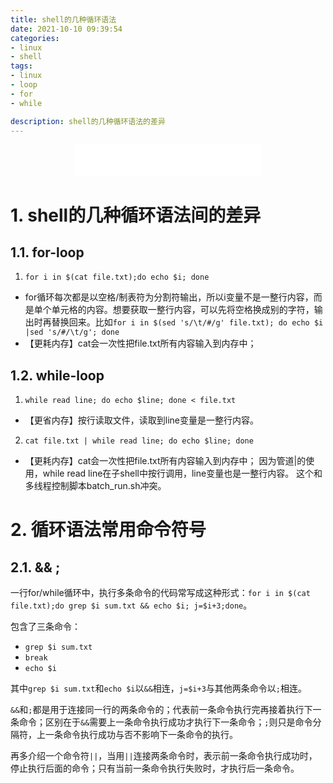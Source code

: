 ```yaml
---
title: shell的几种循环语法
date: 2021-10-10 09:39:54
categories:
- linux
- shell
tags:
- linux
- loop
- for
- while

description: shell的几种循环语法的差异
---
```


<div align="middle"><iframe frameborder="no" border="0" marginwidth="0" marginheight="0" width=298 height=52 src="//music.163.com/outchain/player?type=2&id=1697043&auto=1&height=32"></iframe></div>

# 1. shell的几种循环语法间的差异
## 1.1. for-loop
1. `for i in $(cat file.txt);do echo $i; done`
- for循环每次都是以空格/制表符为分割符输出，所以i变量不是一整行内容，而是单个单元格的内容。想要获取一整行内容，可以先将空格换成别的字符，输出时再替换回来。比如`for i in $(sed 's/\t/#/g' file.txt); do echo $i |sed 's/#/\t/g'; done`
- 【更耗内存】cat会一次性把file.txt所有内容输入到内存中；

## 1.2. while-loop
1. `while read line; do echo $line; done < file.txt`
- 【更省内存】按行读取文件，读取到line变量是一整行内容。

2. `cat file.txt | while read line; do echo $line; done`
- 【更耗内存】cat会一次性把file.txt所有内容输入到内存中；
因为管道|的使用，while read line在子shell中按行调用，line变量也是一整行内容。
这个和多线程控制脚本batch_run.sh冲突。

# 2. 循环语法常用命令符号
## 2.1. && ;
一行for/while循环中，执行多条命令的代码常写成这种形式：`for i in $(cat file.txt);do grep $i sum.txt && echo $i; j=$i+3;done`。

包含了三条命令：
- `grep $i sum.txt`
- `break`
- `echo $i`

其中`grep $i sum.txt`和`echo $i`以`&&`相连，`j=$i+3`与其他两条命令以`;`相连。

`&&`和`;`都是用于连接同一行的两条命令的；代表前一条命令执行完再接着执行下一条命令；区别在于`&&`需要上一条命令执行成功才执行下一条命令；`;`则只是命令分隔符，上一条命令执行成功与否不影响下一条命令的执行。

再多介绍一个命令符`||`，当用`||`连接两条命令时，表示前一条命令执行成功时，停止执行后面的命令；只有当前一条命令执行失败时，才执行后一条命令。
